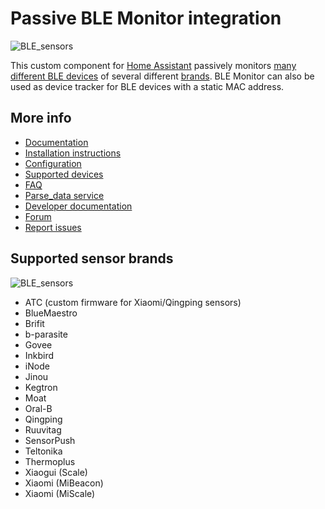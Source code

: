 # Passive BLE Monitor integration

![BLE_sensors](https://raw.githubusercontent.com/custom-components/ble_monitor/master/pictures/sensors.jpg)

This custom component for [Home Assistant](https://www.home-assistant.io) passively monitors [many different BLE devices](https://custom-components.github.io/ble_monitor/devices) of several different [brands](https://custom-components.github.io/ble_monitor/by_brand). BLE Monitor can also be used as device tracker for BLE devices with a static MAC address.

## More info

- [Documentation](https://custom-components.github.io/ble_monitor/#introduction)
- [Installation instructions](https://custom-components.github.io/ble_monitor/Installation)
- [Configuration](https://custom-components.github.io/ble_monitor/configuration_params)
- [Supported devices](https://custom-components.github.io/ble_monitor/devices)
- [FAQ](https://custom-components.github.io/ble_monitor/faq)
- [Parse_data service](https://custom-components.github.io/ble_monitor/parse_data)
- [Developer documentation](https://custom-components.github.io/ble_monitor/developer_docs)
- [Forum](https://community.home-assistant.io/t/passive-ble-monitor-integration/)
- [Report issues](https://github.com/custom-components/ble_monitor/issues)

## Supported sensor brands

![BLE_sensors](https://raw.githubusercontent.com/custom-components/ble_monitor/master/pictures/sensors_2.png)

- ATC (custom firmware for Xiaomi/Qingping sensors)
- BlueMaestro
- Brifit
- b-parasite
- Govee
- Inkbird
- iNode
- Jinou
- Kegtron
- Moat
- Oral-B
- Qingping
- Ruuvitag
- SensorPush
- Teltonika
- Thermoplus
- Xiaogui (Scale)
- Xiaomi (MiBeacon)
- Xiaomi (MiScale)
